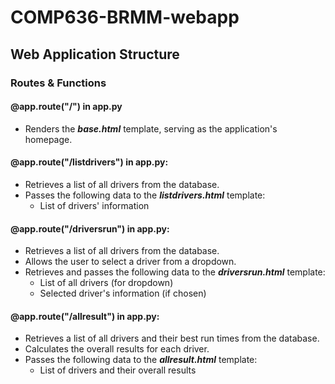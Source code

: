 # COMP636-BRMM-webapp
## Web Application Structure
### Routes & Functions
#### @app.route("/") in app.py
- Renders the ***base.html*** template, serving as the application's homepage.
#### @app.route("/listdrivers") in app.py:
- Retrieves a list of all drivers from the database.
- Passes the following data to the ***listdrivers.html*** template:
  - List of drivers' information
#### @app.route("/driversrun") in app.py:
- Retrieves a list of all drivers from the database.
- Allows the user to select a driver from a dropdown.
- Retrieves and passes the following data to the ***driversrun.html*** template:
  - List of all drivers (for dropdown)
  - Selected driver's information (if chosen)
#### @app.route("/allresult") in app.py:
- Retrieves a list of all drivers and their best run times from the database.
- Calculates the overall results for each driver.
- Passes the following data to the ***allresult.html*** template:
  - List of drivers and their overall results

